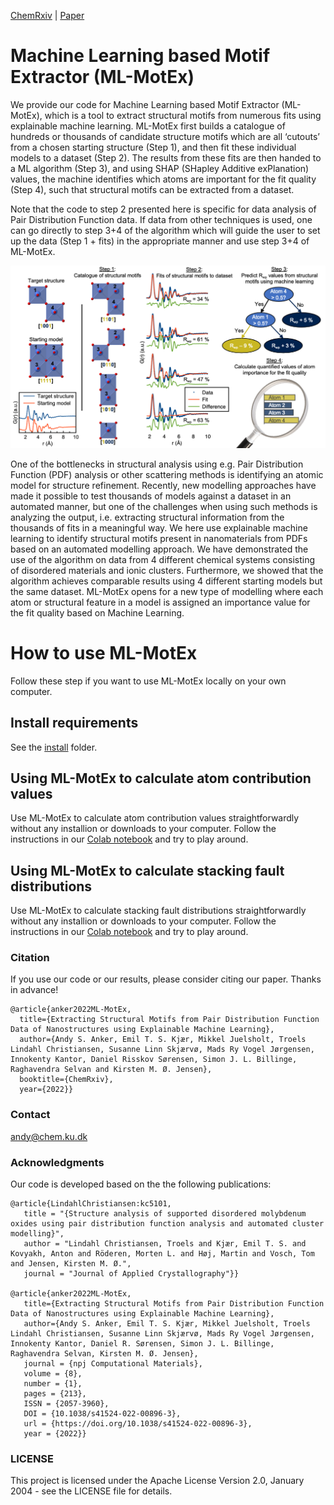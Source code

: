 [ChemRxiv](https://chemrxiv.org/engage/chemrxiv/article-details/6263f48f5b900913a0195c4f)  |  [Paper](https://www.nature.com/articles/s41524-022-00896-3)

# Machine Learning based Motif Extractor (ML-MotEx)

We provide our code for Machine Learning based Motif Extractor (ML-MotEx), which is a tool to extract structural motifs from numerous fits using explainable machine learning.
ML-MotEx first builds a catalogue of hundreds or thousands of candidate structure motifs which are all ‘cutouts’ from a chosen starting structure (Step 1), and then fit these individual models to a dataset (Step 2). The results from these fits are then handed to a ML algorithm (Step 3), and using SHAP (SHapley Additive exPlanation) values, the machine identifies which atoms are important for the fit quality (Step 4), such that structural motifs can be extracted from a dataset.

Note that the code to step 2 presented here is specific for data analysis of Pair Distribution Function data. If data from other techniques is used, one can go directly to step 3+4 of the algorithm which will guide the user to set up the data (Step 1 + fits) in the appropriate manner and use step 3+4 of ML-MotEx.

![alt text](Images/ML_MotEx_Overview.png "Title")

One of the bottlenecks in structural analysis using e.g. Pair Distribution Function (PDF) analysis or other scattering methods is identifying an atomic model for structure refinement. Recently, new modelling approaches have made it possible to test thousands of models against a dataset in an automated manner, but one of the challenges when using such methods is analyzing the output, i.e. extracting structural information from the thousands of fits in a meaningful way. We here use explainable machine learning to identify structural motifs present in nanomaterials from PDFs based on an automated modelling approach.
We have demonstrated the use of the algorithm on data from 4 different chemical systems consisting of disordered materials and ionic clusters. Furthermore, we showed that the algorithm achieves comparable results using 4 different starting models but the same dataset. ML-MotEx opens for a new type of modelling where each atom or structural feature in a model is assigned an importance value for the fit quality based on Machine Learning. 

# How to use ML-MotEx
Follow these step if you want to use ML-MotEx locally on your own computer.

## Install requirements
See the [install](/Install) folder.

## Using ML-MotEx to calculate atom contribution values
Use ML-MotEx to calculate atom contribution values straightforwardly without any installion or downloads to your computer. Follow the instructions in our [Colab notebook](https://colab.research.google.com/github/AndySAnker/ML-MotEx/blob/main/ML_MotEx_Colab.ipynb) and try to play around.

## Using ML-MotEx to calculate stacking fault distributions
Use ML-MotEx to calculate stacking fault distributions straightforwardly without any installion or downloads to your computer. Follow the instructions in our [Colab notebook](https://colab.research.google.com/drive/17tM8EageV1K2Itq0oFPf17P43Ll1C0oE#scrollTo=jFc0SvpzwVOs) and try to play around.

### Citation
If you use our code or our results, please consider citing our paper. Thanks in advance!

```
@article{anker2022ML-MotEx,
  title={Extracting Structural Motifs from Pair Distribution Function Data of Nanostructures using Explainable Machine Learning},
  author={Andy S. Anker, Emil T. S. Kjær, Mikkel Juelsholt, Troels Lindahl Christiansen, Susanne Linn Skjærvø, Mads Ry Vogel Jørgensen, Innokenty Kantor, Daniel Risskov Sørensen, Simon J. L. Billinge, Raghavendra Selvan and Kirsten M. Ø. Jensen},
  booktitle={ChemRxiv},
  year={2022}}
```

### Contact
andy@chem.ku.dk

### Acknowledgments
Our code is developed based on the the following publications:
```
@article{LindahlChristiansen:kc5101,
   title = "{Structure analysis of supported disordered molybdenum oxides using pair distribution function analysis and automated cluster modelling}",
   author = "Lindahl Christiansen, Troels and Kjær, Emil T. S. and Kovyakh, Anton and Röderen, Morten L. and Høj, Martin and Vosch, Tom and Jensen, Kirsten M. Ø.",
   journal = "Journal of Applied Crystallography"}}

@article{anker2022ML-MotEx,
   title={Extracting Structural Motifs from Pair Distribution Function Data of Nanostructures using Explainable Machine Learning},
   author={Andy S. Anker, Emil T. S. Kjær, Mikkel Juelsholt, Troels Lindahl Christiansen, Susanne Linn Skjærvø, Mads Ry Vogel Jørgensen, Innokenty Kantor, Daniel R. Sørensen, Simon J. L. Billinge, Raghavendra Selvan, Kirsten M. Ø. Jensen},
   journal = {npj Computational Materials},
   volume = {8},
   number = {1},
   pages = {213},
   ISSN = {2057-3960},
   DOI = {10.1038/s41524-022-00896-3},
   url = {https://doi.org/10.1038/s41524-022-00896-3},
   year = {2022}}
```

### LICENSE
This project is licensed under the Apache License Version 2.0, January 2004 - see the LICENSE file for details.
